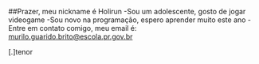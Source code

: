 
##Prazer, meu nickname é Holirun
-Sou um adolescente, gosto de jogar videogame
-Sou novo na programação, espero aprender muito este ano
-Entre em contato comigo, meu email é: murilo.guarido.brito@escola.pr.gov.br

[.]tenor 
